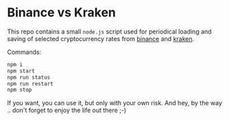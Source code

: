# Binance vs Kraken
This repo contains a small `node.js` script used for periodical loading and saving of selected cryptocurrency rates from [binance](https://binance.com) and [kraken](https://kraken.com).

Commands:
```bash
npm i
npm start
npm run status
npm run restart
npm stop
```

If you want, you can use it, but only with your own risk.
And hey, by the way .. don't forget to enjoy the life out there ;-)